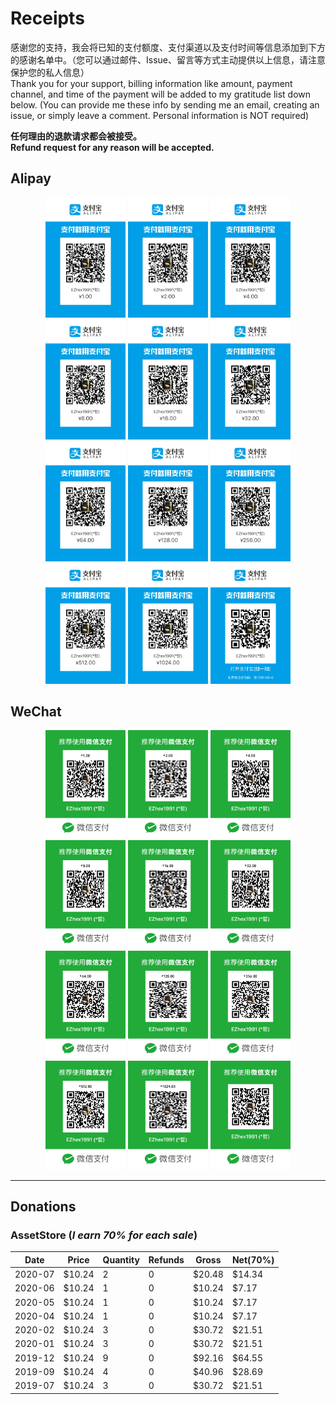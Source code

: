 # Receipts

感谢您的支持，我会将已知的支付额度、支付渠道以及支付时间等信息添加到下方的感谢名单中。（您可以通过邮件、Issue、留言等方式主动提供以上信息，请注意保护您的私人信息）  
Thank you for your support, billing information like amount, payment channel, and time of the payment will be added to my gratitude list down below. (You can provide me these info by sending me an email, creating an issue, or simply leave a comment. Personal information is NOT required)

**任何理由的退款请求都会被接受。**  
**Refund request for any reason will be accepted.**

## Alipay

<div align="center">
    <img src="QRCodes/Alipay-00.JPG" width="128px">
    <img src="QRCodes/Alipay-01.JPG" width="128px">
    <img src="QRCodes/Alipay-02.JPG" width="128px">
    <img src="QRCodes/Alipay-03.JPG" width="128px">
    <img src="QRCodes/Alipay-04.JPG" width="128px">
    <img src="QRCodes/Alipay-05.JPG" width="128px">
</div>

<div align="center">
    <img src="QRCodes/Alipay-06.JPG" width="128px">
    <img src="QRCodes/Alipay-07.JPG" width="128px">
    <img src="QRCodes/Alipay-08.JPG" width="128px">
    <img src="QRCodes/Alipay-09.JPG" width="128px">
    <img src="QRCodes/Alipay-10.JPG" width="128px">
    <img src="QRCodes/Alipay.JPG" width="128px">
</div>

## WeChat

<div align="center">
    <img src="QRCodes/WeChat-00.JPG" width="128px">
    <img src="QRCodes/WeChat-01.JPG" width="128px">
    <img src="QRCodes/WeChat-02.JPG" width="128px">
    <img src="QRCodes/WeChat-03.JPG" width="128px">
    <img src="QRCodes/WeChat-04.JPG" width="128px">
    <img src="QRCodes/WeChat-05.JPG" width="128px">
</div>

<div align="center">
    <img src="QRCodes/WeChat-06.JPG" width="128px">
    <img src="QRCodes/WeChat-07.JPG" width="128px">
    <img src="QRCodes/WeChat-08.JPG" width="128px">
    <img src="QRCodes/WeChat-09.JPG" width="128px">
    <img src="QRCodes/WeChat-10.JPG" width="128px">
    <img src="QRCodes/WeChat.JPG" width="128px">
</div>

---

## Donations

### AssetStore (_I earn 70% for each sale_)

| Date | Price | Quantity | Refunds | Gross | Net(70%)
| - | - | - | - | - | -
| 2020-07 | $10.24 | 2 | 0 | $20.48 | $14.34
| 2020-06 | $10.24 | 1 | 0 | $10.24 | $7.17
| 2020-05 | $10.24 | 1 | 0 | $10.24 | $7.17
| 2020-04 | $10.24 | 1 | 0 | $10.24 | $7.17
| 2020-02 | $10.24 | 3 | 0 | $30.72 | $21.51
| 2020-01 | $10.24 | 3 | 0 | $30.72 | $21.51
| 2019-12 | $10.24 | 9 | 0 | $92.16 | $64.55
| 2019-09 | $10.24 | 4 | 0 | $40.96 | $28.69
| 2019-07 | $10.24 | 3 | 0 | $30.72 | $21.51

